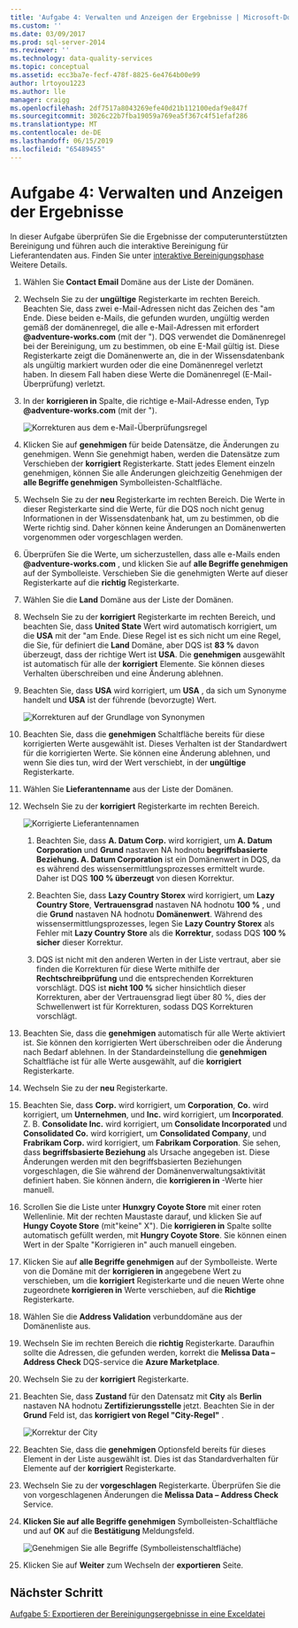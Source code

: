 ```yaml
---
title: 'Aufgabe 4: Verwalten und Anzeigen der Ergebnisse | Microsoft-Dokumentation'
ms.custom: ''
ms.date: 03/09/2017
ms.prod: sql-server-2014
ms.reviewer: ''
ms.technology: data-quality-services
ms.topic: conceptual
ms.assetid: ecc3ba7e-fecf-478f-8825-6e4764b00e99
author: lrtoyou1223
ms.author: lle
manager: craigg
ms.openlocfilehash: 2df7517a8043269efe40d21b112100edaf9e847f
ms.sourcegitcommit: 3026c22b7fba19059a769ea5f367c4f51efaf286
ms.translationtype: MT
ms.contentlocale: de-DE
ms.lasthandoff: 06/15/2019
ms.locfileid: "65489455"
---
```

# <a name="task-4-manaing-and-viewing-results"></a>Aufgabe 4: Verwalten und Anzeigen der Ergebnisse
  In dieser Aufgabe überprüfen Sie die Ergebnisse der computerunterstützten Bereinigung und führen auch die interaktive Bereinigung für Lieferantendaten aus. Finden Sie unter [interaktive Bereinigungsphase](https://msdn.microsoft.com/library/hh213061.aspx#Interactive) Weitere Details.  
  
1.  Wählen Sie **Contact Email** Domäne aus der Liste der Domänen.  
  
2.  Wechseln Sie zu der **ungültige** Registerkarte im rechten Bereich. Beachten Sie, dass zwei e-Mail-Adressen nicht das Zeichen des "am Ende. Diese beiden e-Mails, die gefunden wurden, ungültig werden gemäß der domänenregel, die alle e-Mail-Adressen mit erfordert **@adventure-works.com** (mit der "). DQS verwendet die Domänenregel bei der Bereinigung, um zu bestimmen, ob eine E-Mail gültig ist. Diese Registerkarte zeigt die Domänenwerte an, die in der Wissensdatenbank als ungültig markiert wurden oder die eine Domänenregel verletzt haben. In diesem Fall haben diese Werte die Domänenregel (E-Mail-Überprüfung) verletzt.  
  
3.  In der **korrigieren in** Spalte, die richtige e-Mail-Adresse enden, Typ **@adventure-works.com** (mit der ").  
  
     ![Korrekturen aus dem e-Mail-Überprüfungsregel](../../2014/tutorials/media/et-managingandviewingresults-01.jpg "Korrekturen aus dem e-Mail-Überprüfungsregel")  
  
4.  Klicken Sie auf **genehmigen** für beide Datensätze, die Änderungen zu genehmigen. Wenn Sie genehmigt haben, werden die Datensätze zum Verschieben der **korrigiert** Registerkarte. Statt jedes Element einzeln genehmigen, können Sie alle Änderungen gleichzeitig Genehmigen der **alle Begriffe genehmigen** Symbolleisten-Schaltfläche.  
  
5.  Wechseln Sie zu der **neu** Registerkarte im rechten Bereich. Die Werte in dieser Registerkarte sind die Werte, für die DQS noch nicht genug Informationen in der Wissensdatenbank hat, um zu bestimmen, ob die Werte richtig sind. Daher können keine Änderungen an Domänenwerten vorgenommen oder vorgeschlagen werden.  
  
6.  Überprüfen Sie die Werte, um sicherzustellen, dass alle e-Mails enden **@adventure-works.com** , und klicken Sie auf **alle Begriffe genehmigen** auf der Symbolleiste. Verschieben Sie die genehmigten Werte auf dieser Registerkarte auf die **richtig** Registerkarte.  
  
7.  Wählen Sie die **Land** Domäne aus der Liste der Domänen.  
  
8.  Wechseln Sie zu der **korrigiert** Registerkarte im rechten Bereich, und beachten Sie, dass **United State** Wert wird automatisch korrigiert, um die **USA** mit der "am Ende. Diese Regel ist es sich nicht um eine Regel, die Sie, für definiert die **Land** Domäne, aber DQS ist **83 %** davon überzeugt, dass der richtige Wert ist **USA**. Die **genehmigen** ausgewählt ist automatisch für alle der **korrigiert** Elemente. Sie können dieses Verhalten überschreiben und eine Änderung ablehnen.  
  
9. Beachten Sie, dass **USA** wird korrigiert, um **USA** , da sich um Synonyme handelt und **USA** ist der führende (bevorzugte) Wert.  
  
     ![Korrekturen auf der Grundlage von Synonymen](../../2014/tutorials/media/et-managingandviewingresults-02.jpg "Korrekturen auf der Grundlage von Synonymen")  
  
10. Beachten Sie, dass die **genehmigen** Schaltfläche bereits für diese korrigierten Werte ausgewählt ist. Dieses Verhalten ist der Standardwert für die korrigierten Werte. Sie können eine Änderung ablehnen, und wenn Sie dies tun, wird der Wert verschiebt, in der **ungültige** Registerkarte.  
  
11. Wählen Sie **Lieferantenname** aus der Liste der Domänen.  
  
12. Wechseln Sie zu der **korrigiert** Registerkarte im rechten Bereich.  
  
     ![Korrigierte Lieferantennamen](../../2014/tutorials/media/et-managingandviewingresults-03.jpg "korrigierte Lieferantennamen")  
  
    1.  Beachten Sie, dass **A. Datum Corp.** wird korrigiert, um **A. Datum Corporation** und **Grund** nastaven NA hodnotu **begriffsbasierte Beziehung. A. Datum Corporation** ist ein Domänenwert in DQS, da es während des wissensermittlungsprozesses ermittelt wurde. Daher ist DQS **100 % überzeugt** von diesen Korrektur.  
  
    2.  Beachten Sie, dass **Lazy Country Storex** wird korrigiert, um **Lazy Country Store**, **Vertrauensgrad** nastaven NA hodnotu **100 %** , und die **Grund** nastaven NA hodnotu **Domänenwert**. Während des wissensermittlungsprozesses, legen Sie **Lazy Country Storex** als Fehler mit **Lazy Country Store** als die **Korrektur**, sodass DQS **100 % sicher** dieser Korrektur.  
  
    3.  DQS ist nicht mit den anderen Werten in der Liste vertraut, aber sie finden die Korrekturen für diese Werte mithilfe der **Rechtschreibprüfung** und die entsprechenden Korrekturen vorschlägt. DQS ist **nicht 100 %** sicher hinsichtlich dieser Korrekturen, aber der Vertrauensgrad liegt über 80 %, dies der Schwellenwert ist für Korrekturen, sodass DQS Korrekturen vorschlägt.  
  
13. Beachten Sie, dass die **genehmigen** automatisch für alle Werte aktiviert ist. Sie können den korrigierten Wert überschreiben oder die Änderung nach Bedarf ablehnen. In der Standardeinstellung die **genehmigen** Schaltfläche ist für alle Werte ausgewählt, auf die **korrigiert** Registerkarte.  
  
14. Wechseln Sie zu der **neu** Registerkarte.  
  
15. Beachten Sie, dass **Corp.** wird korrigiert, um **Corporation**, **Co.** wird korrigiert, um **Unternehmen**, und **Inc.** wird korrigiert, um **Incorporated**. Z. B. **Consolidate Inc.** wird korrigiert, um **Consolidate Incorporated** und **Consolidated Co.** wird korrigiert, um **Consolidated Company**, und **Frabrikam Corp.** wird korrigiert, um **Fabrikam Corporation**.  Sie sehen, dass **begriffsbasierte Beziehung** als Ursache angegeben ist. Diese Änderungen werden mit den begriffsbasierten Beziehungen vorgeschlagen, die Sie während der Domänenverwaltungsaktivität definiert haben. Sie können ändern, die **korrigieren in** -Werte hier manuell.  
  
16. Scrollen Sie die Liste unter **Hunxgry Coyote Store** mit einer roten Wellenlinie. Mit der rechten Maustaste darauf, und klicken Sie auf **Hungy Coyote Store** (mit"keine" X"). Die **korrigieren in** Spalte sollte automatisch gefüllt werden, mit **Hungry Coyote Store**. Sie können einen Wert in der Spalte "Korrigieren in" auch manuell eingeben.  
  
17. Klicken Sie auf **alle Begriffe genehmigen** auf der Symbolleiste. Werte von die Domäne mit der **korrigieren in** angegebene Wert zu verschieben, um die **korrigiert** Registerkarte und die neuen Werte ohne zugeordnete **korrigieren in** Werte verschieben, auf die  **Richtige** Registerkarte.  
  
18. Wählen Sie die **Address Validation** verbunddomäne aus der Domänenliste aus.  
  
19. Wechseln Sie im rechten Bereich die **richtig** Registerkarte. Daraufhin sollte die Adressen, die gefunden werden, korrekt die **Melissa Data – Address Check** DQS-service die **Azure Marketplace**.  
  
20. Wechseln Sie zu der **korrigiert** Registerkarte.  
  
21. Beachten Sie, dass **Zustand** für den Datensatz mit **City** als **Berlin** nastaven NA hodnotu **Zertifizierungsstelle** jetzt. Beachten Sie in der **Grund** Feld ist, das **korrigiert von Regel "City-Regel"** .  
  
     ![Korrektur der City](../../2014/tutorials/media/et-managingandviewingresults-04.jpg "City Korrektur")  
  
22. Beachten Sie, dass die **genehmigen** Optionsfeld bereits für dieses Element in der Liste ausgewählt ist. Dies ist das Standardverhalten für Elemente auf der **korrigiert** Registerkarte.  
  
23. Wechseln Sie zu der **vorgeschlagen** Registerkarte. Überprüfen Sie die von vorgeschlagenen Änderungen die **Melissa Data – Address Check** Service.  
  
24. **Klicken Sie auf alle Begriffe genehmigen** Symbolleisten-Schaltfläche und auf **OK** auf die **Bestätigung** Meldungsfeld.  
  
     ![Genehmigen Sie alle Begriffe (Symbolleistenschaltfläche)](../../2014/tutorials/media/et-managingandviewingresults-05.jpg "genehmigen Sie alle Begriffe (Symbolleistenschaltfläche)")  
  
25. Klicken Sie auf **Weiter** zum Wechseln der **exportieren** Seite.  
  
## <a name="next-step"></a>Nächster Schritt  
 [Aufgabe 5: Exportieren der Bereinigungsergebnisse in eine Exceldatei](../../2014/tutorials/task-5-exporting-cleansing-results-to-an-excel-file.md)  
  
  
